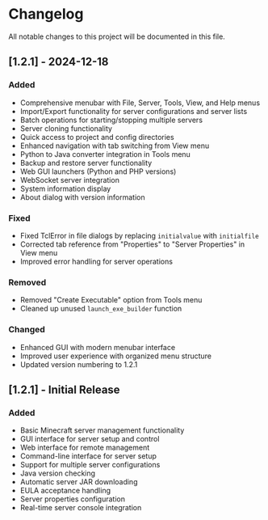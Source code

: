 # Changelog

All notable changes to this project will be documented in this file.

## [1.2.1] - 2024-12-18

### Added
- Comprehensive menubar with File, Server, Tools, View, and Help menus
- Import/Export functionality for server configurations and server lists
- Batch operations for starting/stopping multiple servers
- Server cloning functionality
- Quick access to project and config directories
- Enhanced navigation with tab switching from View menu
- Python to Java converter integration in Tools menu
- Backup and restore server functionality
- Web GUI launchers (Python and PHP versions)
- WebSocket server integration
- System information display
- About dialog with version information

### Fixed
- Fixed TclError in file dialogs by replacing `initialvalue` with `initialfile`
- Corrected tab reference from "Properties" to "Server Properties" in View menu
- Improved error handling for server operations

### Removed
- Removed "Create Executable" option from Tools menu
- Cleaned up unused `launch_exe_builder` function

### Changed
- Enhanced GUI with modern menubar interface
- Improved user experience with organized menu structure
- Updated version numbering to 1.2.1

## [1.2.1] - Initial Release

### Added
- Basic Minecraft server management functionality
- GUI interface for server setup and control
- Web interface for remote management
- Command-line interface for server setup
- Support for multiple server configurations
- Java version checking
- Automatic server JAR downloading
- EULA acceptance handling
- Server properties configuration
- Real-time server console integration
